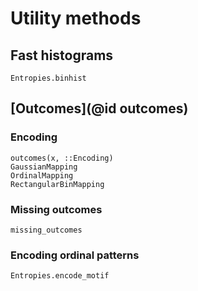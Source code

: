 # Utility methods

## Fast histograms

```@docs
Entropies.binhist
```

## [Outcomes](@id outcomes)

### Encoding

```@docs
outcomes(x, ::Encoding)
GaussianMapping
OrdinalMapping
RectangularBinMapping
```

### Missing outcomes

```@docs
missing_outcomes
```

### Encoding ordinal patterns

```@docs
Entropies.encode_motif
```
